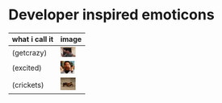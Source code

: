 Developer inspired emoticons
=================

what i call it  | image
------------- | -------------
(getcrazy)  | ![getcrazy](get_crazy.gif) 
(excited)  | ![excited](excited.gif) 
(crickets)  | ![crickets](crickets.gif) 
